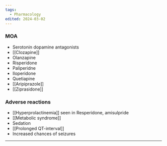 ```yaml
---
tags:
  - Pharmacology
edited: 2024-03-02
---
```

### MOA
- Serotonin dopamine antagonists
- [[Clozapine]]
- Olanzapine
- Risperidone
- Paliperidne
- Iloperidone
- Quetiapine
- [[Aripiprazole]] 
- [[Ziprasidone]] 

### Adverse reactions
- [[Hyperprolactinemia]] seen in Resperidone, amisulpride 
- [[Metabolic syndrome]] 
- Sedation
- [[Prolonged QT-interval]]
- Increased chances of seizures

---
